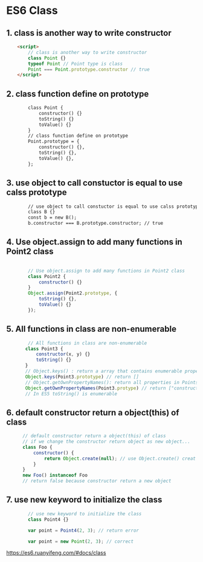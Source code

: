 # ES6 Class

## 1. class is another way to write constructor

```html
    <script>
        // class is another way to write constructor
        class Point {}
        typeof Point // Point type is class
        Point === Point.prototype.constructor // true
    </script>
```
## 2. class function define on prototype 

```html
        class Point {
            constructor() {}
            toString() {}
            toValue() {}
        }
        // class function define on prototype 
        Point.prototype = {
            constructor() {},
            toString() {},
            toValue() {},
        };
```
## 3. use object to call constuctor is equal to use calss prototype
```html
        // use object to call constuctor is equal to use calss prototype
        class B {}
        const b = new B();
        b.constructor === B.prototype.constructor; // true
```

## 4. Use object.assign to add many functions in Point2 class
```javascript

        // Use object.assign to add many functions in Point2 class
        class Point2 {
            constructor() {}
        }
        Object.assign(Point2.prototype, {
            toString() {},
            toValue() {}
        });
 ```
 ## 5. All functions in class are non-enumerable
 ```javascript
         // All functions in class are non-enumerable
        class Point3 {
            constructor(x, y) {}
            toString() {}
        }
        // Object.keys() : return a array that contains enumerable properties in Point3
        Object.keys(Point3.prototype) // return []
        // Object.getOwnPropertyNames(): return all properties in Points
        Object.getOwnPropertyNames(Point3.protype) // return ["constructor", "toString"]
        // In ES5 toString() is enumerable
 ```         
 ## 6. default constructor return a object(this) of class
  ```javascript
        // default constructor return a object(this) of class
        // if we change the constructor return object as new object...
        class Foo {
            constructor() {
                return Object.create(null); // use Object.create() creat a new object
            }
        }
        new Foo() instanceof Foo
        // return false because constructor return a new object
   ```
   
 ## 7. use new keyword to initialize the class
   
```javascript   
        // use new keyword to initialize the class
        class Point4 {}

        var point = Point4(2, 3); // return error

        var point = new Point(2, 3); // correct
```       
https://es6.ruanyifeng.com/#docs/class
